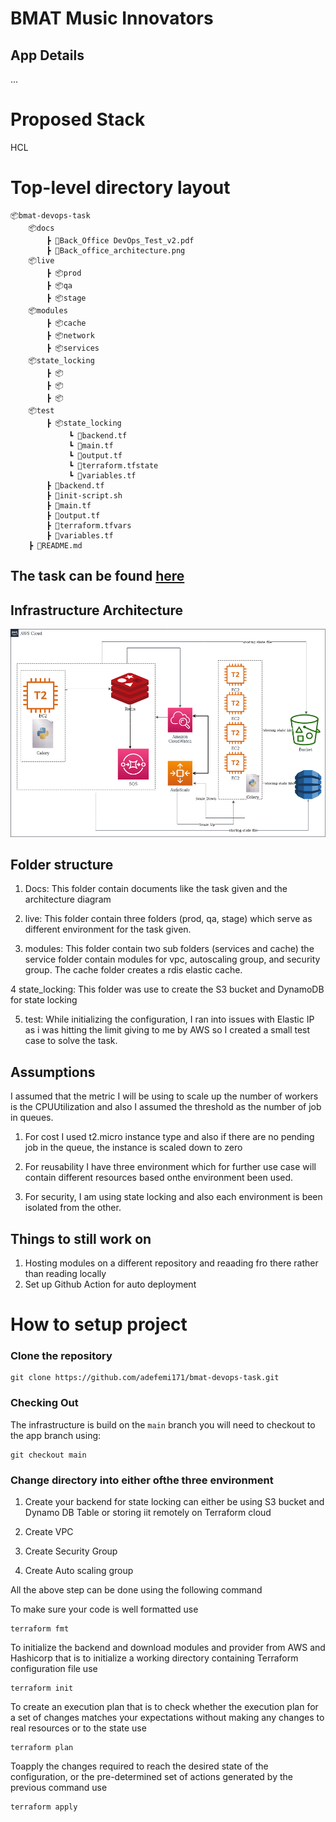 # BMAT Music Innovators


## App Details

...

# Proposed Stack

HCL 


# Top-level directory layout

    📦bmat-devops-task
        📦docs
            ┣ 📜Back_Office DevOps_Test_v2.pdf
            ┣ 📜Back_office_architecture.png
        📦live
            ┣ 📦prod
            ┣ 📦qa
            ┣ 📦stage
        📦modules
            ┣ 📦cache
            ┣ 📦network
            ┣ 📦services
        📦state_locking
            ┣ 📦
            ┣ 📦
            ┣ 📦
        📦test
            ┣ 📦state_locking
                 ┗ 📜backend.tf
                 ┗ 📜main.tf
                 ┗ 📜output.tf
                 ┗ 📜terraform.tfstate
                 ┗ 📜variables.tf
            ┣ 📜backend.tf
            ┣ 📜init-script.sh
            ┣ 📜main.tf
            ┣ 📜output.tf
            ┣ 📜terraform.tfvars
            ┣ 📜variables.tf
        ┣ 📜README.md


## The task can be found [here](https://github.com/adefemi171/bmat-devops-task/blob/main/docs/Back_Office%20DevOps_Test_v2.pdf)

## Infrastructure Architecture
![](docs/Back_office_architecture.png?raw=true)


## Folder structure

1. Docs: This folder contain documents like the task given and the architecture diagram

2. live: This folder contain three folders (prod, qa, stage) which serve as different environment for the task given.

3. modules: This folder contain two sub folders (services and cache) the service folder contain modules for vpc, autoscaling group, and security group. The cache folder creates a rdis elastic cache.

4 state_locking: This folder was use to create the S3 bucket and DynamoDB for state locking

5. test: While initializing the configuration, I ran into issues with Elastic IP as i was hitting the limit giving to me by AWS so I created a small test case to solve the task.

## Assumptions
I assumed that the metric I will be using to scale up the number of workers is the CPUUtilization and also I assumed the threshold as the number of job in queues.

1. For cost I used t2.micro instance type and also if there are no pending job in the queue, the instance is scaled down to zero

2. For reusability I have three environment which for further use case will contain different resources based onthe environment been used.

3. For security, I am using state locking and also each environment is been isolated from the other.

## Things to still work on
1. Hosting modules on a different repository and reaading fro there rather than reading locally
2. Set up Github Action for auto deployment

# How to setup project

### Clone the repository 

```
git clone https://github.com/adefemi171/bmat-devops-task.git
```
### Checking Out
The infrastructure is build on the ``` main ``` branch you will need to checkout to the app branch using:

```
git checkout main
```

### Change directory into either ofthe three environment

1. Create your backend for state locking can either be using S3 bucket and Dynamo DB Table or storing iit remotely on Terraform cloud

2. Create VPC

3. Create Security Group

4. Create Auto scaling group

All the above step can be done using the following command

To make sure your code is well formatted use

```
terraform fmt
```

To initialize the backend and download modules and provider from AWS and Hashicorp that is to initialize a working directory containing Terraform configuration file use

```
terraform init
```

To create an execution plan that is to check whether the execution plan for a set of changes matches your expectations without making any changes to real resources or to the state use

```
terraform plan
```

Toapply the changes required to reach the desired state of the configuration, or the pre-determined set of actions generated by the previous command use

```
terraform apply
```


